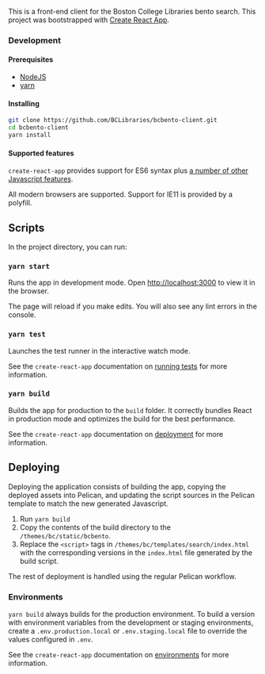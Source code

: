 This is a front-end client for the Boston College Libraries bento search. This project was bootstrapped with [Create React App](https://github.com/facebook/create-react-app).

### Development

#### Prerequisites

* [NodeJS](https://nodejs.org/en/)
* [yarn](https://yarnpkg.com/lang/en/docs/install/)

#### Installing

```bash
git clone https://github.com/BCLibraries/bcbento-client.git
cd bcbento-client
yarn install
```

#### Supported features

 `create-react-app` provides support for ES6 syntax plus [a number of other Javascript
 features](https://facebook.github.io/create-react-app/docs/supported-browsers-features).
 
All modern browsers are supported. Support for IE11 is provided by a polyfill.

## Scripts

In the project directory, you can run:

### `yarn start`

Runs the app in development mode. Open [http://localhost:3000](http://localhost:3000) to view it in the browser.

The page will reload if you make edits. You will also see any lint errors in the console.

### `yarn test`

Launches the test runner in the interactive watch mode.

See the `create-react-app` documentation on [running tests](https://facebook.github.io/create-react-app/docs/running-tests) for more information.

### `yarn build`

Builds the app for production to the `build` folder. It correctly bundles React in production mode and optimizes the build for the best performance.

See the `create-react-app` documentation on [deployment](https://facebook.github.io/create-react-app/docs/deployment) for more information.

## Deploying

Deploying the application consists of building the app, copying the deployed assets into Pelican, and updating the 
script sources in the Pelican template to match the new generated Javascript.

1. Run `yarn build`
2. Copy the contents of the build directory to the `/themes/bc/static/bcbento`.
3. Replace the `<script>` tags in `/themes/bc/templates/search/index.html` with the corresponding versions in the
 `index.html` file generated by the build script.
 
The rest of deployment is handled using the regular Pelican workflow.

### Environments

`yarn build` always builds for the production environment. To build a version with environment variables from the 
development or staging environments, create a `.env.production.local` or `.env.staging.local` file to override
the values configured in `.env`.

See the `create-react-app` documentation on [environments](https://facebook.github.io/create-react-app/docs/adding-custom-environment-variables)
for more information.